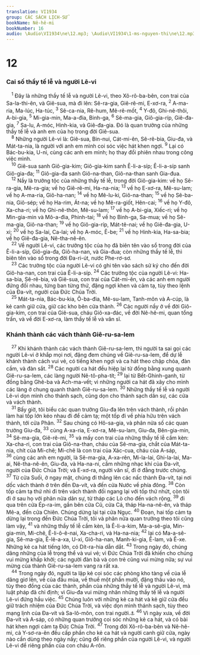 ```yaml
---
translation: VI1934
group: CÁC SÁCH LỊCH-SỬ
bookName: Nê-hê-mi 
bookNumber: 16
audio: \Audio\VI1934\ne\12.mp3; \Audio\VI1934\1-ms-nguyen-thi\ne\12.mp3
---
```


<div class="title"><h1>12</h1><h3>Cai số thầy tế lễ và người Lê-vi</h3></div>
<span class="verse ne_12_1"> <sup>1</sup> Đây là những thầy tế lễ và người Lê-vi, theo Xô-rô-ba-bên, con trai của Sa-la-thi-ên, và Giê-sua, mà đi lên: Sê-ra-gia, Giê-rê-mi, E-xơ-ra, </span>
<span class="verse ne_12_2"><sup>2</sup> A-ma-ria, Ma-lúc, Ha-túc, </span>
<span class="verse ne_12_3"><sup>3</sup> Sê-ca-nia, Rê-hum, Mê-rê-mốt, </span>
<span class="verse ne_12_4"><sup>4</sup> Y-đô, Ghi-nê-thôi, A-bi-gia, </span>
<span class="verse ne_12_5"><sup>5</sup> Mi-gia-min, Ma-a-đia, Binh-ga, </span>
<span class="verse ne_12_6"><sup>6</sup> Sê-ma-gia, Giô-gia-ríp, Giê-đa-gia, </span>
<span class="verse ne_12_7"><sup>7</sup> Sa-lu, A-móc, Hinh-kia, và Giê-đa-gia. Đó là quan trưởng của những thầy tế lễ và anh em của họ trong đời Giê-sua. <br/></span>
<span class="verse ne_12_8"> <sup>8</sup> Những người Lê-vi là: Giê-sua, Bin-nui, Cát-mi-ên, Sê-rê-bia, Giu-đa, và Mát-ta-nia, là người với anh em mình coi sóc việc hát khen ngợi. </span>
<span class="verse ne_12_9"><sup>9</sup> Lại có Bác-bu-kia, U-ni, cùng các anh em mình; họ thay đổi phiên nhau trong công việc mình. <br/></span>
<span class="verse ne_12_10"> <sup>10</sup> Giê-sua sanh Giô-gia-kim; Giô-gia-kim sanh Ê-li-a-síp; Ê-li-a-síp sanh Giô-gia-đa; </span>
<span class="verse ne_12_11"><sup>11</sup> Giô-gia-đa sanh Giô-na-than, Giô-na-than sanh Gia-đua. <br/></span>
<span class="verse ne_12_12"> <sup>12</sup> Nầy là trưởng tộc của những thầy tế lễ, trong đời Giô-gia-kim: về họ Sê-ra-gia, Mê-ra-gia; về họ Giê-rê-mi, Ha-na-nia; </span>
<span class="verse ne_12_13"><sup>13</sup> về họ E-xơ-ra, Mê-su-lam; về họ A-ma-ria, Giô-ha-nan; </span>
<span class="verse ne_12_14"><sup>14</sup> về họ Mê-lu-ki, Giô-na-than; </span>
<span class="verse ne_12_15"><sup>15</sup> về họ Sê-ba-nia, Giô-sép; về họ Ha-rim, Át-na; về họ Mê-ra-giốt, Hên-cai; </span>
<span class="verse ne_12_16"><sup>16</sup> về họ Y-đô, Xa-cha-ri; về họ Ghi-nê-thôn, Mê-su-lam; </span>
<span class="verse ne_12_17"><sup>17</sup> về họ A-bi-gia, Xiếc-ri; về họ Min-gia-min và Mô-a-đia, Phinh-tai; </span>
<span class="verse ne_12_18"><sup>18</sup> về họ Binh-ga, Sa-mua; về họ Sê-ma-gia, Giô-na-than; </span>
<span class="verse ne_12_19"><sup>19</sup> về họ Giô-gia-ríp, Mát-tê-nai; về họ Giê-đa-gia, U-xi; </span>
<span class="verse ne_12_20"><sup>20</sup> về họ Sa-lai, Ca-lai; về họ A-móc, Ê-be; </span>
<span class="verse ne_12_21"><sup>21</sup> về họ Hinh-kia, Ha-sa-bia; về họ Giê-đa-gia, Nê-tha-nê-ên. <br/></span>
<span class="verse ne_12_22"> <sup>22</sup> Về người Lê-vi, các trưởng tộc của họ đã biên tên vào sổ trong đời của Ê-li-a-síp, Giô-gia-đa, Giô-ha-nan, và Gia-đua; còn những thầy tế lễ, thì biên tên vào sổ trong đời Đa-ri-út, nước Phe-rơ-sơ. <br/></span>
<span class="verse ne_12_23"> <sup>23</sup> Các trưởng tộc của người Lê-vi có ghi tên vào sách sử ký cho đến đời Giô-ha-nan, con trai của Ê-li-a-síp. </span>
<span class="verse ne_12_24"><sup>24</sup> Các trưởng tộc của người Lê-vi: Ha-sa-bia, Sê-rê-bia, và Giê-sua, con trai của Cát-mi-ên, và các anh em người đứng đối nhau, từng ban từng thứ, đặng ngợi khen và cảm tạ, tùy theo lệnh của Đa-vít, người của Đức Chúa Trời. <br/></span>
<span class="verse ne_12_25"> <sup>25</sup> Mát-ta-nia, Bác-bu-kia, Ô-ba-đia, Mê-su-lam, Tanh-môn và A-cúp, là kẻ canh giữ cửa, giữ các kho bên cửa thành. </span>
<span class="verse ne_12_26"><sup>26</sup> Các người nầy ở về đời Giô-gia-kim, con trai của Giê-sua, cháu Giô-xa-đác, về đời Nê-hê-mi, quan tổng trấn, và về đời E-xơ-ra, làm thầy tế lễ và văn sĩ. <br/></span>
<div class="title"><h3>Khánh thành các vách thành Giê-ru-sa-lem</h3></div>
<span class="verse ne_12_27"> <sup>27</sup> Khi khánh thành các vách thành Giê-ru-sa-lem, thì người ta sai gọi các người Lê-vi ở khắp mọi nơi, đặng đem chúng về Giê-ru-sa-lem, để dự lễ khánh thành cách vui vẻ, có tiếng khen ngợi và ca hát theo chập chỏa, đàn cầm, và đàn sắt. </span>
<span class="verse ne_12_28"><sup>28</sup> Các người ca hát đều hiệp lại từ đồng bằng xung quanh Giê-ru-sa-lem, các làng người Nê-tô-pha-tít; </span>
<span class="verse ne_12_29"><sup>29</sup> lại từ Bết-Ghinh-ganh, từ đồng bằng Ghê-ba và Ách-ma-vết; vì những người ca hát đã xây cho mình các làng ở chung quanh thành Giê-ru-sa-lem. </span>
<span class="verse ne_12_30"><sup>30</sup> Những thầy tế lễ và người Lê-vi dọn mình cho thánh sạch, cũng dọn cho thánh sạch dân sự, các cửa và vách thành. <br/></span>
<span class="verse ne_12_31"> <sup>31</sup> Bấy giờ, tôi biểu các quan trưởng Giu-đa lên trên vách thành, rồi phân làm hai tốp lớn kéo nhau đi để cảm tạ; một tốp đi về phía hữu trên vách thành, tới cửa Phân. </span>
<span class="verse ne_12_32"><sup>32</sup> Sau chúng có Hô-sa-gia, và phân nửa số các quan trưởng Giu-đa, </span>
<span class="verse ne_12_33"><sup>33</sup> cùng A-xa-ria, E-xơ-ra, Mê-su-lam, Giu-đa, Bên-gia-min, </span>
<span class="verse ne_12_34"><sup>34</sup> Sê-ma-gia, Giê-rê-mi, </span>
<span class="verse ne_12_35"><sup>35</sup> và mấy con trai của những thầy tế lễ cầm kèn: Xa-cha-ri, con trai của Giô-na-than, cháu của Sê-ma-gia, chắt của Mát-ta-nia, chít của Mi-chê; Mi-chê là con trai của Xác-cua, cháu của A-sáp, </span>
<span class="verse ne_12_36"><sup>36</sup> cùng các anh em người, là Sê-ma-gia, A-xa-rên, Mi-la-lai, Ghi-la-lai, Ma-ai, Nê-tha-nê-ên, Giu-đa, và Ha-na-ni, cầm những nhạc khí của Đa-vít, người của Đức Chúa Trời; và E-xơ-ra, người văn sĩ, đi ở đằng trước chúng. </span>
<span class="verse ne_12_37"><sup>37</sup> Từ cửa Suối, ở ngay mặt, chúng đi thẳng lên các nấc thành Đa-vít, tại nơi dốc vách thành ở trên đền Đa-vít, và đến cửa Nước về phía đông. </span>
<span class="verse ne_12_38"><sup>38</sup> Còn tốp cảm tạ thứ nhì đi trên vách thành đối ngang lại với tốp thứ nhứt, còn tôi đi ở sau họ với phân nửa dân sự, từ tháp các Lò cho đến vách rộng, </span>
<span class="verse ne_12_39"><sup>39</sup> đi qua trên cửa Ép-ra-im, gần bên cửa Cũ, cửa Cá, tháp Ha-na-nê-ên, và tháp Mê-a, đến cửa Chiên. Chúng dừng lại tại cửa Ngục. </span>
<span class="verse ne_12_40"><sup>40</sup> Đoạn, hai tốp cảm tạ dừng lại trong đền Đức Chúa Trời, tôi và phân nửa quan trưởng theo tôi cũng làm vậy, </span>
<span class="verse ne_12_41"><sup>41</sup> và những thầy tế lễ cầm kèn, là Ê-li-a-kim, Ma-a-sê-gia, Min-gia-min, Mi-chê, Ê-li-ô-ê-nai, Xa-cha-ri, và Ha-na-nia; </span>
<span class="verse ne_12_42"><sup>42</sup> lại có Ma-a-sê-gia, Sê-ma-gia, Ê-lê-a-xa, U-xi, Giô-ha-nan, Manh-ki-gia, Ê-lam, và Ê-xe. Những kẻ ca hát tiếng lớn, có Dít-ra-hia dẫn dắt. </span>
<span class="verse ne_12_43"><sup>43</sup> Trong ngày đó, chúng dâng những của lễ trọng thể và vui vẻ; vì Đức Chúa Trời đã khiến cho chúng vui mừng khấp khởi; các người đàn bà và con trẻ cũng vui mừng nữa; sự vui mừng của thành Giê-ru-sa-lem vang ra rất xa. <br/></span>
<span class="verse ne_12_44"> <sup>44</sup> Trong ngày đó, người ta lập kẻ coi sóc các phòng kho tàng về của lễ dâng giơ lên, về của đầu mùa, về thuế một phần mười, đặng thâu vào nó, tùy theo đồng của các thành, phần của những thầy tế lễ và người Lê-vi, mà luật pháp đã chỉ định; vì Giu-đa vui mừng nhân những thầy tế lễ và người Lê-vi đứng hầu việc. </span>
<span class="verse ne_12_45"><sup>45</sup> Chúng luôn với những kẻ ca hát và kẻ giữ cửa đều giữ trách nhiệm của Đức Chúa Trời, và việc dọn mình thánh sạch, tùy theo mạng lịnh của Đa-vít và Sa-lô-môn, con trai người.<a data-toggle="tooltip" data-placement="bottom" title="1Su 25:1-8; 26:12">⚓</a></span>
<span class="verse ne_12_46"><sup>46</sup> Vì ngày xưa, về đời Đa-vít và A-sáp, có những quan trưởng coi sóc những kẻ ca hát, và có bài hát khen ngợi cảm tạ Đức Chúa Trời. </span>
<span class="verse ne_12_47"><sup>47</sup> Trong đời Xô-rô-ba-bên và Nê-hê-mi, cả Y-sơ-ra-ên đều cấp phần cho kẻ ca hát và người canh giữ cửa, ngày nào cần dùng theo ngày nấy; cũng để riêng phần của người Lê-vi, và người Lê-vi để riêng phần của con cháu A-rôn. <br/></span>
